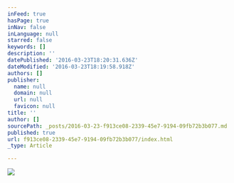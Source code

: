 ```yaml
---
inFeed: true
hasPage: true
inNav: false
inLanguage: null
starred: false
keywords: []
description: ''
datePublished: '2016-03-23T18:20:31.636Z'
dateModified: '2016-03-23T18:19:58.918Z'
authors: []
publisher:
  name: null
  domain: null
  url: null
  favicon: null
title: ''
author: []
sourcePath: _posts/2016-03-23-f913ce08-2339-45e7-9194-09fb72b3b077.md
published: true
url: f913ce08-2339-45e7-9194-09fb72b3b077/index.html
_type: Article

---
```

![](https://the-grid-user-content.s3-us-west-2.amazonaws.com/3c6c8ae9-7fba-4a21-bbfd-0e542d234028.jpg)